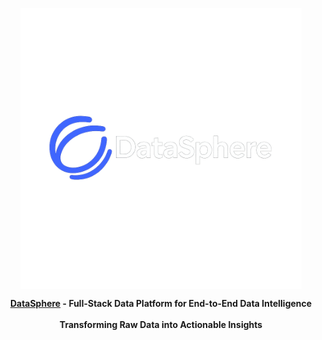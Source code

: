 <div align="center" style="text-align: center">

<p style="text-align: center">
  <img align="center" src="assets/logo.png" alt="DataSphere" width="450">
</p>

**[DataSphere](https://datasphere.example.com) - Full-Stack Data Platform for End-to-End Data Intelligence  
<br>Transforming Raw Data into Actionable Insights**
